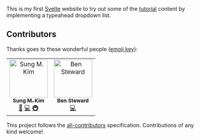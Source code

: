 This is my first [Svelte](https://svelte.dev) website to try out some of the [tutorial](https://svelte.dev/tutorial/basics) content by implementing a typeahead dropdown list.

## Contributors

Thanks goes to these wonderful people ([emoji key](https://allcontributors.org/docs/en/emoji-key)):

<!-- ALL-CONTRIBUTORS-LIST:START - Do not remove or modify this section -->
<!-- prettier-ignore -->
<table><tr><td align="center"><a href="https://twitter.com/dance2die"><img src="https://avatars1.githubusercontent.com/u/8465237?v=4" width="100px;" alt="Sung M. Kim"/><br /><sub><b>Sung M. Kim</b></sub></a><br /><a href="#design-dance2die" title="Design">🎨</a> <a href="https://github.com/dance2die/demo.svelte-typeahead-dropdown/commits?author=dance2die" title="Code">💻</a> <a href="#infra-dance2die" title="Infrastructure (Hosting, Build-Tools, etc)">🚇</a></td><td align="center"><a href="https://tehpsalmist.com"><img src="https://avatars3.githubusercontent.com/u/26337310?v=4" width="100px;" alt="Ben Steward"/><br /><sub><b>Ben Steward</b></sub></a><br /><a href="https://github.com/dance2die/demo.svelte-typeahead-dropdown/commits?author=tehpsalmist" title="Code">💻</a></td></tr></table>

<!-- ALL-CONTRIBUTORS-LIST:END -->
This project follows the [all-contributors](https://github.com/all-contributors/all-contributors) specification. Contributions of any kind welcome!